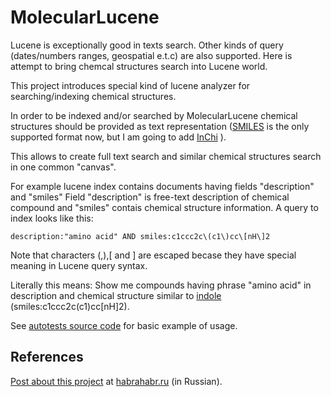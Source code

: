 MolecularLucene
===============

Lucene is exceptionally good in texts search. Other kinds of query (dates/numbers ranges, geospatial e.t.c) are also supported.
Here is attempt to bring chemcal structures search into Lucene world. 

This project introduces special kind of lucene analyzer for searching/indexing chemical structures.

In order to be indexed and/or searched
by MolecularLucene chemical structures should be provided as text representation ([SMILES](http://en.wikipedia.org/wiki/Simplified_molecular-input_line-entry_system) is the only supported format now, 
but I am going to add [InChi](http://en.wikipedia.org/wiki/International_Chemical_Identifier) ).

This allows to create full text search and similar chemical structures search in one common "canvas".  

For example lucene index contains documents having fields "description" and "smiles" 
Field "description" is free-text description of chemical compound and "smiles" contais
chemical structure information. A query to index looks like this:

`description:"amino acid" AND smiles:c1ccc2c\(c1\)cc\[nH\]2`

Note that characters (,),[ and ] are escaped becase they have special meaning in Lucene query syntax.

Literally this means: Show me compounds having phrase "amino acid" in description and chemical structure similar to [indole](http://en.wikipedia.org/wiki/Indole) 
(smiles:c1ccc2c(c1)cc[nH]2).

See [autotests source code](https://github.com/AlexanderSavochkin/MolecularLucene/blob/master/lucenechemistry/src/test/java/org/molecularlucene/ChemicalStructureSearchTest.java) for basic example of usage.

References
----------

[Post about this project](http://habrahabr.ru/post/185420/) at [habrahabr.ru](http://habrahabr.ru) (in Russian).

